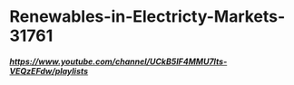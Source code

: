 # Renewables-in-Electricty-Markets-31761
##### https://www.youtube.com/channel/UCkB5IF4MMU7lts-VEQzEFdw/playlists
